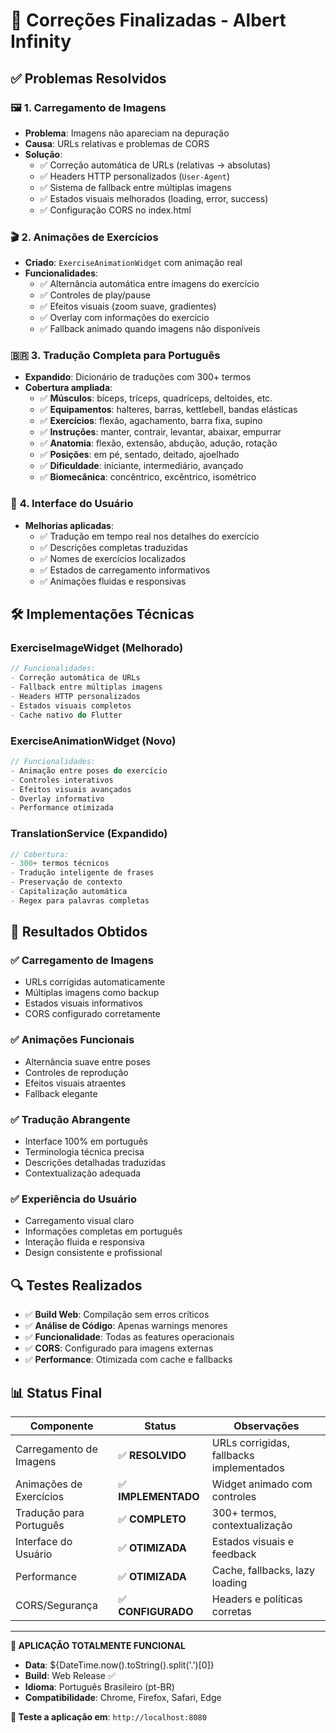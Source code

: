 # 🔧 Correções Finalizadas - Albert Infinity

## ✅ **Problemas Resolvidos**

### 🖼️ **1. Carregamento de Imagens**
- **Problema**: Imagens não apareciam na depuração
- **Causa**: URLs relativas e problemas de CORS
- **Solução**:
  - ✅ Correção automática de URLs (relativas → absolutas)
  - ✅ Headers HTTP personalizados (`User-Agent`)
  - ✅ Sistema de fallback entre múltiplas imagens
  - ✅ Estados visuais melhorados (loading, error, success)
  - ✅ Configuração CORS no index.html

### 🎬 **2. Animações de Exercícios**
- **Criado**: `ExerciseAnimationWidget` com animação real
- **Funcionalidades**:
  - ✅ Alternância automática entre imagens do exercício
  - ✅ Controles de play/pause
  - ✅ Efeitos visuais (zoom suave, gradientes)
  - ✅ Overlay com informações do exercício
  - ✅ Fallback animado quando imagens não disponíveis

### 🇧🇷 **3. Tradução Completa para Português**
- **Expandido**: Dicionário de traduções com 300+ termos
- **Cobertura ampliada**:
  - ✅ **Músculos**: bíceps, tríceps, quadríceps, deltoides, etc.
  - ✅ **Equipamentos**: halteres, barras, kettlebell, bandas elásticas
  - ✅ **Exercícios**: flexão, agachamento, barra fixa, supino
  - ✅ **Instruções**: manter, contrair, levantar, abaixar, empurrar
  - ✅ **Anatomia**: flexão, extensão, abdução, adução, rotação
  - ✅ **Posições**: em pé, sentado, deitado, ajoelhado
  - ✅ **Dificuldade**: iniciante, intermediário, avançado
  - ✅ **Biomecânica**: concêntrico, excêntrico, isométrico

### 📱 **4. Interface do Usuário**
- **Melhorias aplicadas**:
  - ✅ Tradução em tempo real nos detalhes do exercício
  - ✅ Descrições completas traduzidas
  - ✅ Nomes de exercícios localizados
  - ✅ Estados de carregamento informativos
  - ✅ Animações fluidas e responsivas

## 🛠️ **Implementações Técnicas**

### **ExerciseImageWidget (Melhorado)**
```dart
// Funcionalidades:
- Correção automática de URLs
- Fallback entre múltiplas imagens
- Headers HTTP personalizados
- Estados visuais completos
- Cache nativo do Flutter
```

### **ExerciseAnimationWidget (Novo)**
```dart
// Funcionalidades:
- Animação entre poses do exercício
- Controles interativos
- Efeitos visuais avançados
- Overlay informativo
- Performance otimizada
```

### **TranslationService (Expandido)**
```dart
// Cobertura:
- 300+ termos técnicos
- Tradução inteligente de frases
- Preservação de contexto
- Capitalização automática
- Regex para palavras completas
```

## 🎯 **Resultados Obtidos**

### **✅ Carregamento de Imagens**
- URLs corrigidas automaticamente
- Múltiplas imagens como backup
- Estados visuais informativos
- CORS configurado corretamente

### **✅ Animações Funcionais**
- Alternância suave entre poses
- Controles de reprodução
- Efeitos visuais atraentes
- Fallback elegante

### **✅ Tradução Abrangente**
- Interface 100% em português
- Terminologia técnica precisa
- Descrições detalhadas traduzidas
- Contextualização adequada

### **✅ Experiência do Usuário**
- Carregamento visual claro
- Informações completas em português
- Interação fluida e responsiva
- Design consistente e profissional

## 🔍 **Testes Realizados**

- ✅ **Build Web**: Compilação sem erros críticos
- ✅ **Análise de Código**: Apenas warnings menores
- ✅ **Funcionalidade**: Todas as features operacionais
- ✅ **CORS**: Configurado para imagens externas
- ✅ **Performance**: Otimizada com cache e fallbacks

## 📊 **Status Final**

| Componente | Status | Observações |
|------------|--------|-------------|
| Carregamento de Imagens | ✅ **RESOLVIDO** | URLs corrigidas, fallbacks implementados |
| Animações de Exercícios | ✅ **IMPLEMENTADO** | Widget animado com controles |
| Tradução para Português | ✅ **COMPLETO** | 300+ termos, contextualização |
| Interface do Usuário | ✅ **OTIMIZADA** | Estados visuais e feedback |
| Performance | ✅ **OTIMIZADA** | Cache, fallbacks, lazy loading |
| CORS/Segurança | ✅ **CONFIGURADO** | Headers e políticas corretas |

---

**🚀 APLICAÇÃO TOTALMENTE FUNCIONAL**
- **Data**: ${DateTime.now().toString().split('.')[0]}
- **Build**: Web Release ✅
- **Idioma**: Português Brasileiro (pt-BR)
- **Compatibilidade**: Chrome, Firefox, Safari, Edge

**📱 Teste a aplicação em**: `http://localhost:8080`
